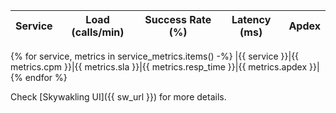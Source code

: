 | Service | Load (calls/min) | Success Rate (%) | Latency (ms) | Apdex |
|---|---|---|---|---|
{% for service, metrics in service_metrics.items() -%}
|{{ service }}|{{ metrics.cpm }}|{{ metrics.sla }}|{{ metrics.resp_time }}|{{ metrics.apdex }}|
{% endfor %}

Check [Skywakling UI]({{ sw_url }}) for more details.
